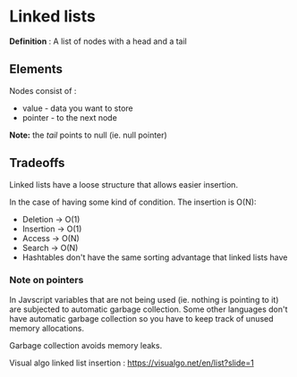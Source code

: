 # Linked lists

**Definition** : A list of nodes with a head and a tail

## Elements

Nodes consist of :

- value - data you want to store
- pointer - to the next node

**Note:** the _tail_ points to null (ie. null pointer)

## Tradeoffs

Linked lists have a loose structure that allows easier insertion.

In the case of having some kind of condition. The insertion is O(N):

- Deletion -> O(1)
- Insertion -> O(1)
- Access -> O(N)
- Search -> O(N)
- Hashtables don't have the same sorting advantage that linked lists have

### Note on pointers

In Javscript variables that are not being used (ie. nothing is pointing to it) are subjected to automatic garbage collection. Some other languages don't have automatic garbage collection so you have to keep track of unused memory allocations.

Garbage collection avoids memory leaks.

Visual algo linked list insertion : https://visualgo.net/en/list?slide=1
